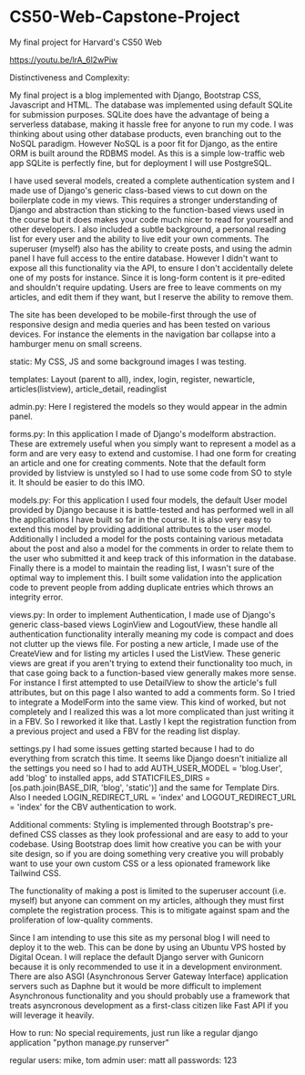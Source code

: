# CS50-Web-Capstone-Project
My final project for Harvard's CS50 Web

https://youtu.be/lrA_6l2wPiw

Distinctiveness and Complexity:

My final project is a blog implemented with Django, Bootstrap CSS, Javascript and HTML. The database was implemented using default SQLite for 
submission purposes. SQLite does have the advantage of being a serverless database, making it hassle free for anyone to run my code. I was thinking
about using other database products, even branching out to the NoSQL paradigm. However NoSQL is a poor fit for Django, as the entire ORM is built 
around the RDBMS model. As this is a simple low-traffic web app SQLite is perfectly fine, but for deployment I will use PostgreSQL. 

I have used several models, created a complete authentication system and I made use of Django's generic class-based views to cut down on the 
boilerplate code in my views. This requires a stronger understanding of Django and abstraction than sticking to the function-based views used in the
course but it does makes your code much nicer to read for yourself and other developers. I also included a subtle background, a personal reading list
for every user and the ability to live edit your own comments. The superuser (myself) also has the ability to create posts, and using the admin 
panel I have full access to the entire database. However I didn't want to expose all this functionality via the API, to ensure I don't accidentally delete
one of my posts for instance. Since it is long-form content is it pre-edited and shouldn't require updating. Users are free to leave comments on my 
articles, and edit them if they want, but I reserve the ability to remove them. 

The site has been developed to be mobile-first through the use of responsive design and media queries and has been tested on various devices. For
instance the elements in the navigation bar collapse into a hamburger menu on small screens. 

static: My CSS, JS and some background images I was testing.

templates: Layout (parent to all), index, login, register, newarticle, articles(listview), article_detail, readinglist

admin.py: Here I registered the models so they would appear in the admin panel.

forms.py:
In this application I made of Django's modelform abstraction. These are extremely useful when you simply want to represent a model as a form and are
very easy to extend and customise. I had one form for creating an article and one for creating comments. Note that the default form provided by 
listview is unstyled so I had to use some code from SO to style it. It should be easier to do this IMO. 

models.py: 
For this application I used four models, the default User model provided by Django because it is battle-tested and has performed well in all 
the applications I have built so far in the course. It is also very easy to extend this model by providing additional attributes to the user model. 
Additionally I included a model for the posts containing various metadata about the post and also a model for the comments in order to relate 
them to the user who submitted it and keep track of this information in the database. Finally there is a model to maintain the reading list, 
I wasn't sure of the optimal way to implement this. I built some validation into the application code to prevent people from adding duplicate 
entries which throws an integrity error. 

views.py:
In order to implement Authentication, I made use of Django's generic class-based views LoginView and LogoutView, these handle all authentication 
functionality interally meaning my code is compact and does not clutter up the views file. For posting a new article, I made use of the CreateView
and for listing my articles I used the ListView. These generic views are great if you aren't trying to extend their functionality too much, in that
case going back to a function-based view generally makes more sense. For instance I first attempted to use DetailView to show the article's full 
attributes, but on this page I also wanted to add a comments form. So I tried to integrate a ModelForm into the same view. This kind of worked, but 
not completely and I realized this was a lot more complicated than just writing it in a FBV. So I reworked it like that. Lastly I kept the 
registration function from a previous project and used a FBV for the reading list display.

settings.py
I had some issues getting started because I had to do everything from scratch this time. It seems like Django doesn't initialize all the settings 
you need so I had to add AUTH_USER_MODEL = 'blog.User', add 'blog' to installed apps, add STATICFILES_DIRS = [os.path.join(BASE_DIR, 'blog', 'static')]
and the same for Template Dirs. Also I needed LOGIN_REDIRECT_URL = 'index' and LOGOUT_REDIRECT_URL = 'index' for the CBV authentication to work.

Additional comments: 
Styling is implemented through Bootstrap's pre-defined CSS classes as they look professional and are easy to add to your codebase. Using Bootstrap 
does limit how creative you can be with your site design, so if you are doing something very creative you will probably want to use your own custom 
CSS or a less opionated framework like Tailwind CSS. 

The functionality of making a post is limited to the superuser account (i.e. myself) but anyone can comment on my articles, although they must first
complete the registration process. This is to mitigate against spam and the proliferation of low-quality comments. 

Since I am intending to use this site as my personal blog I will need to deploy it to the web. This can be done by using an Ubuntu VPS hosted by 
Digital Ocean. I will replace the default Django server with Gunicorn because it is only recommended to use it in a development environment. There 
are also ASGI (Asynchronous Server Gateway Interface) application servers such as Daphne but it would be more difficult to implement Asynchronous 
functionality and you should probably use a framework that treats asyncronous development as a first-class citizen like Fast API if you will leverage
it heavily. 

How to run: 
No special requirements, just run like a regular django application
"python manage.py runserver"

regular users: mike, tom
admin user: matt
all passwords: 123
